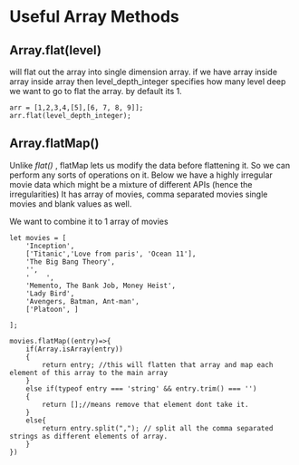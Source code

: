 # Useful Array Methods 

## Array.flat(level)
will flat out the array into single dimension array. if we have array inside array inside array then level_depth_integer specifies how many level deep we want to go to flat the array. by default its 1.

```
arr = [1,2,3,4,[5],[6, 7, 8, 9]];
arr.flat(level_depth_integer);
```

## Array.flatMap()
Unlike _flat()_ , flatMap lets us modify the data before flattening it. So we can perform any sorts of operations on it.
Below we have a highly irregular movie data which might be a mixture of different APIs (hence the irregularities)
It has array of movies, comma separated movies single movies and blank values as well.

We want to combine it to 1 array of movies
```
let movies = [
    'Inception',
    ['Titanic','Love from paris', 'Ocean 11'],
    'The Big Bang Theory',
    '',
    '    ',
    'Memento, The Bank Job, Money Heist',
    'Lady Bird',
    'Avengers, Batman, Ant-man',
    ['Platoon', ]
    
];

movies.flatMap((entry)=>{
    if(Array.isArray(entry))
    {
        return entry; //this will flatten that array and map each element of this array to the main array
    }
    else if(typeof entry === 'string' && entry.trim() === '')
    {
        return [];//means remove that element dont take it.
    }
    else{
        return entry.split(","); // split all the comma separated strings as different elements of array.
    }
})
```
